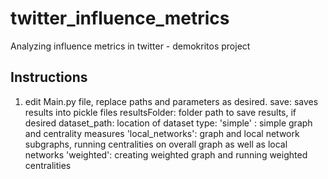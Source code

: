 # twitter_influence_metrics
Analyzing influence metrics in twitter - demokritos project

Instructions
------------
1. edit Main.py file, replace paths and parameters as desired.
   save: saves results into pickle files
   resultsFolder: folder path to save results, if desired
   dataset_path: location of dataset
   type: 'simple' : simple graph and centrality measures
         'local_networks': graph and local network subgraphs, running centralities on overall graph as well as local networks
         'weighted': creating weighted graph and running weighted centralities
